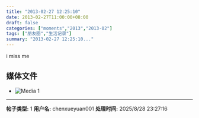 ```yaml
---
title: "2013-02-27 12:25:10"
date: 2013-02-27T11:00:00+08:00
draft: false
categories: ["moments","2013","2013-02"]
tags: ["朋友圈","生活记录"]
summary: "2013-02-27 12:25:10..."
---
```


i miss me

## 媒体文件

- ![Media 1](/Moments/photos/2013-02-27/201302271225100.jpg)

---

**帖子类型:** 1
**用户名:** chenxueyuan001
**处理时间:** 2025/8/28 23:27:16